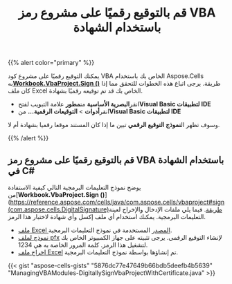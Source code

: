 ﻿---
title: قم بالتوقيع رقميًا على مشروع رمز VBA باستخدام الشهادة
type: docs
weight: 110
url: /ar/java/digitally-sign-a-vba-code-project-with-certificate/
---
{{% alert color="primary" %}}

 يمكنك التوقيع رقميًا على مشروع كود VBA الخاص بك باستخدام Aspose.Cells به[**Workbook.VbaProject.Sign ()**](https://reference.aspose.com/cells/java/com.aspose.cells/vbaproject#sign(com.aspose.cells.DigitalSignature)) طريقة. يرجى اتباع هذه الخطوات للتحقق مما إذا كان ملف Excel الخاص بك قد تم توقيعه رقميًا بشهادة.

-  انقر**البصرية الأساسية** من**مطور** علامة التبويب لفتح**Visual Basic لتطبيقات IDE**
-  انقر**أدوات** > **التوقيعات الرقمية...** من**Visual Basic لتطبيقات IDE**

 وسوف تظهر ال**نموذج التوقيع الرقمي** تبين ما إذا كان المستند موقعا رقميا بشهادة أم لا.

{{% /alert %}} 

## **قم بالتوقيع رقميًا على مشروع رمز VBA باستخدام الشهادة في C#**

 يوضح نموذج التعليمات البرمجية التالي كيفية الاستفادة من[**Workbook.VbaProject.Sign ()**](https://reference.aspose.com/cells/java/com.aspose.cells/vbaproject#sign(com.aspose.cells.DigitalSignature)طريقة. فيما يلي ملفات الإدخال والإخراج لعينة التعليمات البرمجية. يمكنك استخدام أي ملف إكسل وأي شهادة لاختبار هذا الرمز.

- [ملف Excel المصدر](5115028.xlsm) المستخدمة في نموذج التعليمات البرمجية.
- [نموذج لملف pfx](5115039.pfx) لإنشاء التوقيع الرقمي. يرجى تثبيته على جهاز الكمبيوتر الخاص بك لتشغيل هذا الرمز. كلمة المرور الخاصة به هي 1234.
- [إخراج ملف Excel](5115029.xlsm) تم إنشاؤها بواسطة نموذج التعليمات البرمجية.

{{< gist "aspose-cells-gists" "5876dc77e47649b66bdb5deefb4b5639" "ManagingVBAModules-DigitallySignVbaProjectWithCertificate.java" >}}
